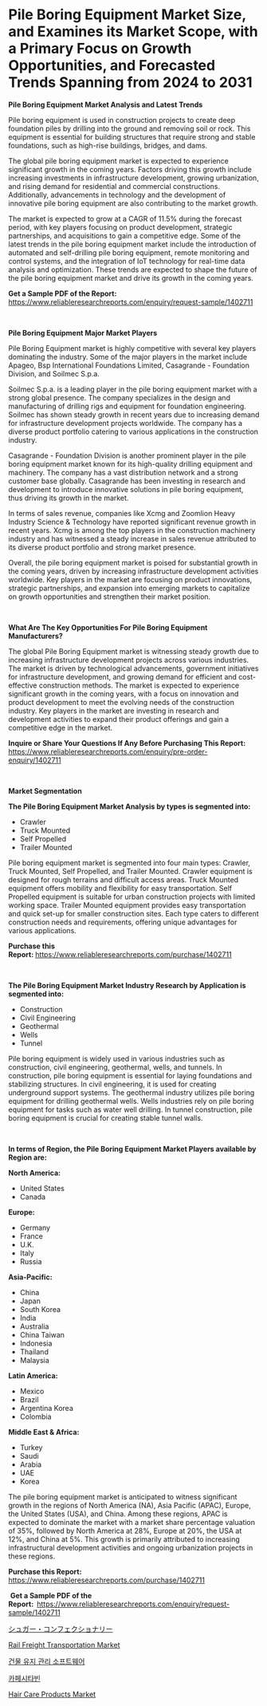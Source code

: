 <p><h1>Pile Boring Equipment Market Size, and Examines its Market Scope, with a Primary Focus on Growth Opportunities, and Forecasted Trends Spanning from 2024 to 2031</h1></p><p><strong>Pile Boring Equipment Market Analysis and Latest Trends</strong></p>
<p><p>Pile boring equipment is used in construction projects to create deep foundation piles by drilling into the ground and removing soil or rock. This equipment is essential for building structures that require strong and stable foundations, such as high-rise buildings, bridges, and dams.</p><p>The global pile boring equipment market is expected to experience significant growth in the coming years. Factors driving this growth include increasing investments in infrastructure development, growing urbanization, and rising demand for residential and commercial constructions. Additionally, advancements in technology and the development of innovative pile boring equipment are also contributing to the market growth.</p><p>The market is expected to grow at a CAGR of 11.5% during the forecast period, with key players focusing on product development, strategic partnerships, and acquisitions to gain a competitive edge. Some of the latest trends in the pile boring equipment market include the introduction of automated and self-drilling pile boring equipment, remote monitoring and control systems, and the integration of IoT technology for real-time data analysis and optimization. These trends are expected to shape the future of the pile boring equipment market and drive its growth in the coming years.</p></p>
<p><strong>Get a Sample PDF of the Report:&nbsp;</strong> <a href="https://www.reliableresearchreports.com/enquiry/request-sample/1402711">https://www.reliableresearchreports.com/enquiry/request-sample/1402711</a></p>
<p>&nbsp;</p>
<p><strong>Pile Boring Equipment Major Market Players</strong></p>
<p><p>Pile Boring Equipment market is highly competitive with several key players dominating the industry. Some of the major players in the market include Apageo, Bsp International Foundations Limited, Casagrande - Foundation Division, and Soilmec S.p.a.</p><p>Soilmec S.p.a. is a leading player in the pile boring equipment market with a strong global presence. The company specializes in the design and manufacturing of drilling rigs and equipment for foundation engineering. Soilmec has shown steady growth in recent years due to increasing demand for infrastructure development projects worldwide. The company has a diverse product portfolio catering to various applications in the construction industry.</p><p>Casagrande - Foundation Division is another prominent player in the pile boring equipment market known for its high-quality drilling equipment and machinery. The company has a vast distribution network and a strong customer base globally. Casagrande has been investing in research and development to introduce innovative solutions in pile boring equipment, thus driving its growth in the market.</p><p>In terms of sales revenue, companies like Xcmg and Zoomlion Heavy Industry Science & Technology have reported significant revenue growth in recent years. Xcmg is among the top players in the construction machinery industry and has witnessed a steady increase in sales revenue attributed to its diverse product portfolio and strong market presence.</p><p>Overall, the pile boring equipment market is poised for substantial growth in the coming years, driven by increasing infrastructure development activities worldwide. Key players in the market are focusing on product innovations, strategic partnerships, and expansion into emerging markets to capitalize on growth opportunities and strengthen their market position.</p></p>
<p>&nbsp;</p>
<p><strong>What Are The Key Opportunities For Pile Boring Equipment Manufacturers?</strong></p>
<p><p>The global Pile Boring Equipment market is witnessing steady growth due to increasing infrastructure development projects across various industries. The market is driven by technological advancements, government initiatives for infrastructure development, and growing demand for efficient and cost-effective construction methods. The market is expected to experience significant growth in the coming years, with a focus on innovation and product development to meet the evolving needs of the construction industry. Key players in the market are investing in research and development activities to expand their product offerings and gain a competitive edge in the market.</p></p>
<p><strong>Inquire or Share Your Questions If Any Before Purchasing This Report:</strong> <a href="https://www.reliableresearchreports.com/enquiry/pre-order-enquiry/1402711">https://www.reliableresearchreports.com/enquiry/pre-order-enquiry/1402711</a></p>
<p>&nbsp;</p>
<p><strong>Market Segmentation</strong></p>
<p><strong>The Pile Boring Equipment Market Analysis by types is segmented into:</strong></p>
<p><ul><li>Crawler</li><li>Truck Mounted</li><li>Self Propelled</li><li>Trailer Mounted</li></ul></p>
<p><p>Pile boring equipment market is segmented into four main types: Crawler, Truck Mounted, Self Propelled, and Trailer Mounted. Crawler equipment is designed for rough terrains and difficult access areas. Truck Mounted equipment offers mobility and flexibility for easy transportation. Self Propelled equipment is suitable for urban construction projects with limited working space. Trailer Mounted equipment provides easy transportation and quick set-up for smaller construction sites. Each type caters to different construction needs and requirements, offering unique advantages for various applications.</p></p>
<p><strong>Purchase this Report:&nbsp;</strong><a href="https://www.reliableresearchreports.com/purchase/1402711">https://www.reliableresearchreports.com/purchase/1402711</a></p>
<p>&nbsp;</p>
<p><strong>The Pile Boring Equipment Market Industry Research by Application is segmented into:</strong></p>
<p><ul><li>Construction</li><li>Civil Engineering</li><li>Geothermal</li><li>Wells</li><li>Tunnel</li></ul></p>
<p><p>Pile boring equipment is widely used in various industries such as construction, civil engineering, geothermal, wells, and tunnels. In construction, pile boring equipment is essential for laying foundations and stabilizing structures. In civil engineering, it is used for creating underground support systems. The geothermal industry utilizes pile boring equipment for drilling geothermal wells. Wells industries rely on pile boring equipment for tasks such as water well drilling. In tunnel construction, pile boring equipment is crucial for creating stable tunnel walls.</p></p>
<p>&nbsp;</p>
<p><strong>In terms of Region, the Pile Boring Equipment Market Players available by Region are:</strong></p>
<p>
    <p> <strong> North America: </strong>
        <ul>
            <li>United States</li>
            <li>Canada</li>
        </ul>
        </p> 
    <p> <strong> Europe: </strong>
        <ul>
            <li>Germany</li>
            <li>France</li>
            <li>U.K.</li>
            <li>Italy</li>
            <li>Russia</li>
        </ul>
        </p> 
    <p> <strong> Asia-Pacific: </strong>
        <ul>
            <li>China</li>
            <li>Japan</li>
            <li>South Korea</li>
            <li>India</li>
            <li>Australia</li>
            <li>China Taiwan</li>
            <li>Indonesia</li>
            <li>Thailand</li>
            <li>Malaysia</li>
        </ul>
        </p> 
    <p> <strong> Latin America: </strong>
        <ul>
            <li>Mexico</li>
            <li>Brazil</li>
            <li>Argentina Korea</li>
            <li>Colombia</li>
        </ul>
        </p> 
    <p> <strong> Middle East & Africa: </strong>
        <ul>
            <li>Turkey</li>
            <li>Saudi</li>
            <li>Arabia</li>
            <li>UAE</li>
            <li>Korea</li>
        </ul>
    </p>
    </p>
<p><p>The pile boring equipment market is anticipated to witness significant growth in the regions of North America (NA), Asia Pacific (APAC), Europe, the United States (USA), and China. Among these regions, APAC is expected to dominate the market with a market share percentage valuation of 35%, followed by North America at 28%, Europe at 20%, the USA at 12%, and China at 5%. This growth is primarily attributed to increasing infrastructural development activities and ongoing urbanization projects in these regions.</p></p>
<p><strong>Purchase this Report: </strong><a href="https://www.reliableresearchreports.com/purchase/1402711">https://www.reliableresearchreports.com/purchase/1402711</a></p>
<p>&nbsp;<strong>Get a Sample PDF of the Report:&nbsp;&nbsp;</strong><a href="https://www.reliableresearchreports.com/enquiry/request-sample/1402711">https://www.reliableresearchreports.com/enquiry/request-sample/1402711</a></p>
<p><strong></strong></p>
<p><p><a href="https://medium.com/@entelabrahimi1961/%E7%A0%82%E7%B3%96%E8%8F%93%E5%AD%90%E5%B8%82%E5%A0%B4%E3%81%AF-%E5%B8%82%E5%A0%B4%E3%82%B7%E3%82%A7%E3%82%A2-%E3%82%B5%E3%82%A4%E3%82%BA-2031%E5%B9%B4%E3%81%BE%E3%81%A7%E3%81%AE%E4%BA%88%E6%B8%AC%E3%81%AB%E7%84%A6%E7%82%B9%E3%82%92%E5%BD%93%E3%81%A6%E3%81%A6%E3%81%84%E3%81%BE%E3%81%99-c04c114e7361">シュガー・コンフェクショナリー</a></p><p><a href="https://view.publitas.com/reportprime-1/rail-freight-transportation-market-insights-market-players-and-forecast-till-2031/">Rail Freight Transportation Market</a></p><p><a href="https://github.com/khytkeqagplkzqvh/Market-Research-Report-List-1/blob/main/5582795183681.md">건물 유지 관리 소프트웨어</a></p><p><a href="https://medium.com/@timothychapman46/%EC%B9%B4%ED%8E%98%EC%8B%9C%ED%83%80%EB%B9%88-%EC%8B%9C%EC%9E%A5-%ED%8A%B8%EB%A0%8C%EB%93%9C%EC%99%80-%EC%8B%9C%EC%9E%A5-%EB%B6%84%EC%84%9D%EC%9D%80-2024-2031%EB%85%84-%EA%B8%B0%EA%B0%84-%EB%8F%99%EC%95%88-%EC%98%88%EC%B8%A1%EB%90%A9%EB%8B%88%EB%8B%A4-d08cb3c6b11f">카페시타빈</a></p><p><a href="https://fuschia-pecorino-a6d.notion.site/Hair-Care-Products-Market-A-Comprehensive-Report-of-its-Market-Share-Growth-Trends-2024-2031-e55d6783aec746e19c7bfb788ccce19a">Hair Care Products Market</a></p></p>